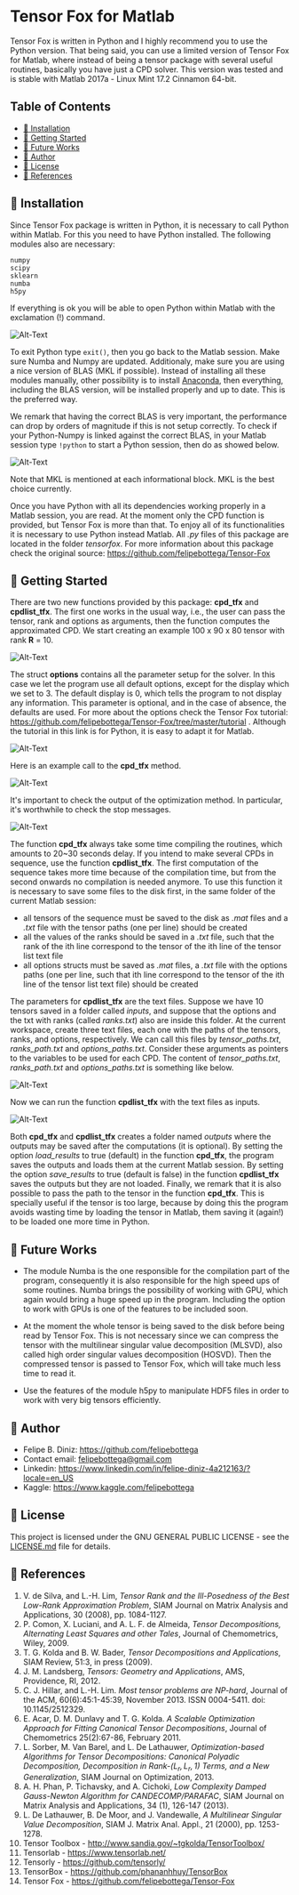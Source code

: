 # Tensor Fox for Matlab

Tensor Fox is written in Python and I highly recommend you to use the Python version. That being said, you can use a 
limited version of Tensor Fox for Matlab, where instead of being a tensor package with several useful routines, basically
you have just a CPD solver. This version was tested and is stable with Matlab 2017a - Linux Mint 17.2 Cinnamon 64-bit. 

## Table of Contents
* [ :fox_face: Installation](#installation)
* [ :fox_face: Getting Started](#started)
* [ :fox_face: Future Works](#future)
* [ :fox_face: Author](#author)
* [ :fox_face: License](#license)
* [ :fox_face: References](#references)

## :fox_face: Installation

Since Tensor Fox package is written in Python, it is necessary to call Python within Matlab. For this you need to have 
Python installed. The following modules also are necessary:

    numpy
    scipy
    sklearn
    numba
    h5py

If everything is ok you will be able to open Python within Matlab with the exclamation (!) command.

![Alt-Text](readme_files/image1.png)

To exit Python type `exit()`, then you go back to the Matlab session. Make sure Numba and Numpy are updated. Additionaly, 
make sure you are using a nice version of BLAS (MKL if possible). Instead of installing all these modules manually, other 
possibility is to install [Anaconda](https://www.anaconda.com/distribution/), then everything, including the BLAS 
version, will be installed properly and up to date. This is the preferred way. 

We remark that having the correct BLAS is very important, the performance can drop by orders of magnitude if this is not 
setup correctly. To check if your Python-Numpy is linked against the correct BLAS, in your Matlab session type `!python` 
to start a Python session, then do as showed below.

![Alt-Text](readme_files/image2.png)

Note that MKL is mentioned at each informational block. MKL is the best choice currently.

Once you have Python with all its dependencies working properly in a Matlab session, you are read. At the moment only the 
CPD function is provided, but Tensor Fox is more than that. To enjoy all of its functionalities it is necessary to use 
Python instead Matlab. All *.py* files of this package are located in the folder *tensorfox*. For more information about 
this package check the original source: https://github.com/felipebottega/Tensor-Fox

## :fox_face: Getting Started

There are two new functions provided by this package: **cpd_tfx** and **cpdlist_tfx**. The first one works in the usual 
way, i.e., the user can pass the tensor, rank and options as arguments, then the function computes the approximated CPD. 
We start creating an example 100 x 90 x 80 tensor with rank **R** = 10.

![Alt-Text](readme_files/image3.png)

The struct **options** contains all the parameter setup for the solver. In this case we let the program use all default 
options, except for the display which we set to 3. The default display is 0, which tells the program to not display any 
information. This parameter is optional, and in the case of absence, the defaults are used. For more about the options 
check the Tensor Fox tutorial: https://github.com/felipebottega/Tensor-Fox/tree/master/tutorial . Although the tutorial 
in this link is for Python, it is easy to adapt it for Matlab.

![Alt-Text](readme_files/image4.png)

Here is an example call to the **cpd_tfx** method.  

![Alt-Text](readme_files/image5.png)

It's important to check the output of the optimization method. In particular, it's worthwhile to check the stop messages.

![Alt-Text](readme_files/image6.png) 

The function **cpd_tfx** always take some time compiling the routines, which amounts to 20~30 seconds delay. If you 
intend to make several CPDs in sequence, use the function **cpdlist_tfx**. The first computation of the sequence takes 
more time because of the compilation time, but from the second onwards no compilation is needed anymore. To use this 
function it is necessary to save some files to the disk first, in the same folder of the current Matlab session:

 - all tensors of the sequence must be saved to the disk as *.mat* files and a *.txt* file with the tensor paths (one
per line) should be created
 - all the values of the ranks should be saved in a *.txt* file, such that the rank of the ith line correspond to the
tensor of the ith line of the tensor list text file
 - all options structs must be saved as *.mat* files, a *.txt* file with the options paths (one per line, such that ith 
line correspond to the tensor of the ith line of the tensor list text file) should be created

The parameters for **cpdlist_tfx** are the text files. Suppose we have 10 tensors saved in a folder called *inputs*,
and suppose that the options and the txt with ranks (called *ranks.txt*) also are inside this folder. At the current workspace, create three 
text files, each one with the paths of the tensors, ranks, and options, respectively. We can call this files by 
*tensor_paths.txt*, *ranks_path.txt* and *options_paths.txt*. Consider these arguments as pointers to the variables to be used for each CPD. The content of *tensor_paths.txt*, *ranks_path.txt* and *options_paths.txt* is something like below.

![Alt-Text](readme_files/image7.png)

Now we can run the function **cpdlist_tfx** with the text files as inputs.

![Alt-Text](readme_files/image8.png)

Both **cpd_tfx** and **cpdlist_tfx** creates a folder named *outputs* where the outputs may be saved after the 
computations (it is optional). By setting the option *load_results* to true (default) in the function **cpd_tfx**, the 
program saves the outputs and loads them at the current Matlab session. By setting the option *save_results* to true 
(default is false) in the function **cpdlist_tfx** saves the outputs but they are not loaded. Finally, we remark that it 
is also possible to pass the path to the tensor in the function **cpd_tfx**. This is specially useful if the tensor is 
too large, because by doing this the program avoids wasting time by loading the tensor in Matlab, them saving it (again!) 
to be loaded one more time in Python.

## :fox_face: Future Works

* The module Numba is the one responsible for the compilation part of the program, consequently it is also responsible 
for the high speed ups of some routines. Numba brings the possibility of working with GPU, which again would bring a huge 
speed up in the program. Including the option to work with GPUs is one of the features to be included soon.

* At the moment the whole tensor is being saved to the disk before being read by Tensor Fox. This is not necessary since 
we can compress the tensor with the multilinear singular value decomposition (MLSVD), also called high order singular 
values decomposition (HOSVD). Then the compressed tensor is passed to Tensor Fox, which will take much less time to read 
it.

* Use the features of the module h5py to manipulate HDF5 files in order to work with very big tensors efficiently.

## :fox_face: Author

* Felipe B. Diniz: https://github.com/felipebottega
* Contact email: felipebottega@gmail.com
* Linkedin: https://www.linkedin.com/in/felipe-diniz-4a212163/?locale=en_US
* Kaggle: https://www.kaggle.com/felipebottega

## :fox_face: License

This project is licensed under the GNU GENERAL PUBLIC LICENSE - see the [LICENSE.md](https://github.com/felipebottega/Tensor-Fox/blob/master/LICENSE) file for details.    

## :fox_face: References

 1) V. de Silva, and L.-H. Lim, *Tensor Rank and the Ill-Posedness of the Best Low-Rank Approximation Problem*, SIAM Journal on Matrix Analysis and Applications, 30 (2008), pp. 1084-1127. 
 2) P. Comon, X. Luciani, and A. L. F. de Almeida, *Tensor Decompositions, Alternating Least Squares and other Tales*, Journal of Chemometrics, Wiley, 2009.   
 3) T. G. Kolda and B. W. Bader, *Tensor Decompositions and Applications*, SIAM Review, 51:3, in press (2009).   
 4) J. M. Landsberg, *Tensors: Geometry and Applications*, AMS, Providence, RI, 2012.   
 6) C. J. Hillar, and L.-H. Lim. *Most tensor problems are NP-hard*, Journal of the ACM, 60(6):45:1-45:39, November 2013. ISSN 0004-5411. doi: 10.1145/2512329.
 7) E. Acar, D. M. Dunlavy and T. G. Kolda. *A Scalable Optimization Approach for Fitting Canonical Tensor Decompositions*, Journal of Chemometrics 25(2):67-86, February 2011. 
 8) L. Sorber, M. Van Barel, and L. De Lathauwer, *Optimization-based Algorithms for Tensor Decompositions: Canonical Polyadic Decomposition, Decomposition in Rank-$(L_r,L_r,1)$ Terms, and a New Generalization*, SIAM Journal on Optimization, 2013.
 9) A. H. Phan, P. Tichavsky, and A. Cichoki, *Low Complexity Damped Gauss-Newton Algorithm for CANDECOMP/PARAFAC*, SIAM Journal on Matrix Analysis and Applications, 34 (1), 126-147 (2013).
 10) L. De Lathauwer, B. De Moor, and J. Vandewalle, *A Multilinear Singular Value Decomposition*, SIAM J. Matrix Anal. Appl., 21 (2000), pp. 1253-1278.
 11) Tensor Toolbox - http://www.sandia.gov/~tgkolda/TensorToolbox/
 12) Tensorlab - https://www.tensorlab.net/
 13) Tensorly - https://github.com/tensorly/
 14) TensorBox - https://github.com/phananhhuy/TensorBox
 15) Tensor Fox - https://github.com/felipebottega/Tensor-Fox
 

